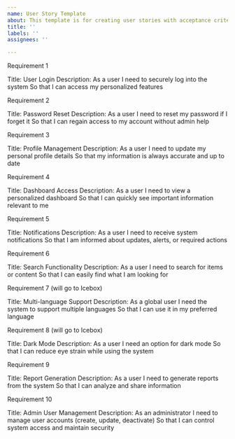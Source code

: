 ```yaml
---
name: User Story Template
about: This template is for creating user stories with acceptance criteria.
title: ''
labels: ''
assignees: ''

---
```


Requirement 1

Title: User Login
Description:
As a user
I need to securely log into the system
So that I can access my personalized features

Requirement 2

Title: Password Reset
Description:
As a user
I need to reset my password if I forget it
So that I can regain access to my account without admin help

Requirement 3

Title: Profile Management
Description:
As a user
I need to update my personal profile details
So that my information is always accurate and up to date

Requirement 4

Title: Dashboard Access
Description:
As a user
I need to view a personalized dashboard
So that I can quickly see important information relevant to me

Requirement 5

Title: Notifications
Description:
As a user
I need to receive system notifications
So that I am informed about updates, alerts, or required actions

Requirement 6

Title: Search Functionality
Description:
As a user
I need to search for items or content
So that I can easily find what I am looking for

Requirement 7 (will go to Icebox)

Title: Multi-language Support
Description:
As a global user
I need the system to support multiple languages
So that I can use it in my preferred language

Requirement 8 (will go to Icebox)

Title: Dark Mode
Description:
As a user
I need an option for dark mode
So that I can reduce eye strain while using the system

Requirement 9

Title: Report Generation
Description:
As a user
I need to generate reports from the system
So that I can analyze and share information

Requirement 10

Title: Admin User Management
Description:
As an administrator
I need to manage user accounts (create, update, deactivate)
So that I can control system access and maintain security

